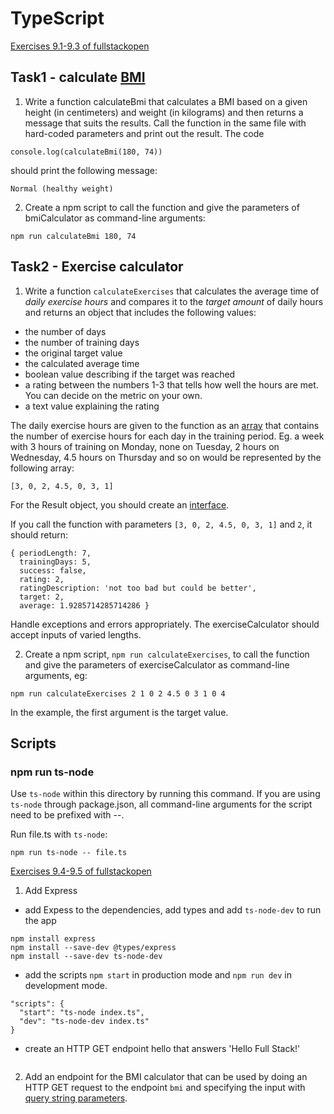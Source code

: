 # TypeScript
[Exercises 9.1-9.3 of fullstackopen](https://fullstackopen.com/en/part9/first_steps_with_type_script#exercises-9-1-9-3)

## Task1 - calculate [BMI](https://en.wikipedia.org/wiki/Body_mass_index)
1. Write a function calculateBmi that calculates a BMI based on a given height (in centimeters) and weight (in kilograms) and then returns a message that suits the results.
Call the function in the same file with hard-coded parameters and print out the result. The code

```
console.log(calculateBmi(180, 74))
```
should print the following message:

```
Normal (healthy weight)
```

2. Create a npm script to call the function and give the parameters of bmiCalculator as command-line arguments:
```
npm run calculateBmi 180, 74
```

## Task2 - Exercise calculator

1. Write a function `calculateExercises` that calculates the average time of _daily exercise hours_ and compares it to the _target amount_ of daily hours and returns an object that includes the following values:
- the number of days
- the number of training days
- the original target value
- the calculated average time
- boolean value describing if the target was reached
- a rating between the numbers 1-3 that tells how well the hours are met. You can decide on the metric on your own.
- a text value explaining the rating

The daily exercise hours are given to the function as an [array](https://www.typescriptlang.org/docs/handbook/basic-types.html#array) that contains the number of exercise hours for each day in the training period. Eg. a week with 3 hours of training on Monday, none on Tuesday, 2 hours on Wednesday, 4.5 hours on Thursday and so on would be represented by the following array:
```
[3, 0, 2, 4.5, 0, 3, 1]
```
For the Result object, you should create an [interface](https://www.typescriptlang.org/docs/handbook/interfaces.html).

If you call the function with parameters `[3, 0, 2, 4.5, 0, 3, 1]` and `2`, it should return:
```
{ periodLength: 7,
  trainingDays: 5,
  success: false,
  rating: 2,
  ratingDescription: 'not too bad but could be better',
  target: 2,
  average: 1.9285714285714286 }
  ```
Handle exceptions and errors appropriately. The exerciseCalculator should accept inputs of varied lengths.

2. Create a npm script, `npm run calculateExercises`, to call the function and give the parameters of exerciseCalculator as command-line arguments, eg:
```
npm run calculateExercises 2 1 0 2 4.5 0 3 1 0 4
```
In the example, the first argument is the target value.

## Scripts
### npm run ts-node
Use `ts-node` within this directory by running this command.
If you are using `ts-node` through package.json, all command-line arguments for the script need to be prefixed with --.

Run file.ts with `ts-node`:
```
npm run ts-node -- file.ts
```

[Exercises 9.4-9.5 of fullstackopen](https://fullstackopen.com/en/part9/first_steps_with_type_script#exercises-9-4-9-5)
1. Add Express
- add Expess to the dependencies, add types and add `ts-node-dev` to run the app
```
npm install express
npm install --save-dev @types/express
npm install --save-dev ts-node-dev
```
- add the scripts `npm start` in production mode and `npm run dev` in development mode.
```
"scripts": {
  "start": "ts-node index.ts",
  "dev": "ts-node-dev index.ts"
}
```
- create an HTTP GET endpoint hello that answers 'Hello Full Stack!'
```
```
2. Add an endpoint for the BMI calculator that can be used by doing an HTTP GET request to the endpoint `bmi` and specifying the input with [query string parameters](https://en.wikipedia.org/wiki/Query_string).
